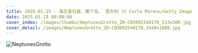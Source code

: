 ```yaml
---
title: 2025.01.19 - 海王星石窟，撒丁岛， 意大利 (© Carlo Murenu/Getty Images)
date: 2025.01.19 00:00:00
cover_index: /images/thumbs/NeptunesGrotto_ZH-CN3092540170_533x300.jpg
cover_detail: /images/NeptunesGrotto_ZH-CN3092540170_1920x1080.jpg
---
```


![NeptunesGrotto](/images/NeptunesGrotto_ZH-CN3092540170_1920x1080.jpg)
